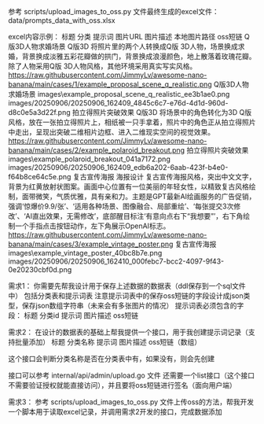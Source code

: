 
参考  scripts/upload_images_to_oss.py 文件最终生成的excel文件： data/prompts_data_with_oss.xlsx

excel内容示例：
标题	分类	提示词	图片URL	图片描述	本地图片路径	oss短链
Q版3D人物求婚场景	Q版3D	将照片里的两个人转换成Q版 3D人物，场景换成求婚，背景换成淡雅五彩花瓣做的拱门，背景换成浪漫颜色，地上散落着玫瑰花瓣。除了人物采用Q版 3D人物风格，其他环境采用真实写实风格。	https://raw.githubusercontent.com/JimmyLv/awesome-nano-banana/main/cases/1/example_proposal_scene_q_realistic.png	Q版3D人物求婚场景	images\example_proposal_scene_q_realistic_ee3b1ae0.png	images/20250906/20250906_162409_4845c6c7-e76d-4d1d-960d-d8c0e5a3d22f.png
拍立得照片突破效果	Q版3D	将场景中的角色转化为3D Q版风格，放在一张拍立得照片上，相纸被一只手拿着，照片中的角色正从拍立得照片中走出，呈现出突破二维相片边框、进入二维现实空间的视觉效果。	https://raw.githubusercontent.com/JimmyLv/awesome-nano-banana/main/cases/2/example_polaroid_breakout.png	拍立得照片突破效果	images\example_polaroid_breakout_041a7172.png	images/20250906/20250906_162409_edb6a202-6aab-423f-b4e0-f64b8ce64c5e.png
复古宣传海报	海报设计	复古宣传海报风格，突出中文文字，背景为红黄放射状图案。画面中心位置有一位美丽的年轻女性，以精致复古风格绘制，面带微笑，气质优雅，具有亲和力。主题是GPT最新AI绘画服务的广告促销，强调‘惊爆价9.9/张’、‘适用各种场景、图像融合、局部重绘’、‘每张提交3次修改’、‘AI直出效果，无需修改’，底部醒目标注‘有意向点右下“我想要”’，右下角绘制一个手指点击按钮动作，左下角展示OpenAI标志。	https://raw.githubusercontent.com/JimmyLv/awesome-nano-banana/main/cases/3/example_vintage_poster.png	复古宣传海报	images\example_vintage_poster_40bc8b7e.png	images/20250906/20250906_162410_000febc7-bcc2-4097-9f43-0e20230cbf0d.png

需求1：
你需要先帮我设计用于保存上述数据的数据表（ddl保存到一个sql文件中）
包括分类表和提示词表
注意提示词表中的保存oss短链的字段设计成json类型，保存json数组字符串（未来会有多张图片的情况）
提示词表必须包含的字段：
标题	分类id	提示词	图片描述	oss短链

需求2：
在设计的数据表的基础上帮我提供一个接口，用于我创建提示词记录（支持批量添加）
标题	分类名称	提示词	图片描述	oss短链（数组）

这个接口会判断分类名称是否在分类表中有，如果没有，则会先创建

接口可以参考 internal/api/admin/upload.go 文件
还需要一个list接口（这个接口不需要验证授权就能直接访问），并且要将oss短链进行签名（面向用户端）


需求3：
参考  scripts/upload_images_to_oss.py 文件上传oss的方法，帮我开发一个脚本用于读取excel记录，并调用需求2开发的接口，完成数据添加
